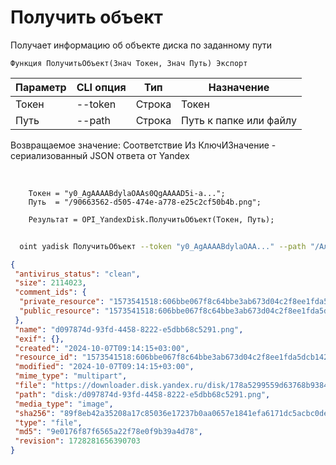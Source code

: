 ﻿---
sidebar_position: 3
---

# Получить объект
 Получает информацию об объекте диска по заданному пути



`Функция ПолучитьОбъект(Знач Токен, Знач Путь) Экспорт`

  | Параметр | CLI опция | Тип | Назначение |
  |-|-|-|-|
  | Токен | --token | Строка | Токен |
  | Путь | --path | Строка | Путь к папке или файлу |

  
  Возвращаемое значение:   Соответствие Из КлючИЗначение - сериализованный JSON ответа от Yandex

<br/>




```bsl title="Пример кода"
    Токен = "y0_AgAAAABdylaOAAs0QgAAAAD5i-a...";
    Путь  = "/90663562-d505-474e-a778-e25c2cf50b4b.png";

    Результат = OPI_YandexDisk.ПолучитьОбъект(Токен, Путь);
```



```sh title="Пример команды CLI"
    
  oint yadisk ПолучитьОбъект --token "y0_AgAAAABdylaOAA..." --path "/Альпака.png"

```

```json title="Результат"
{
 "antivirus_status": "clean",
 "size": 2114023,
 "comment_ids": {
  "private_resource": "1573541518:606bbe067f8c64bbe3ab673d04c2f8ee1fda5dcb142122489d33e84d81a1a1d3",
  "public_resource": "1573541518:606bbe067f8c64bbe3ab673d04c2f8ee1fda5dcb142122489d33e84d81a1a1d3"
 },
 "name": "d097874d-93fd-4458-8222-e5dbb68c5291.png",
 "exif": {},
 "created": "2024-10-07T09:14:15+03:00",
 "resource_id": "1573541518:606bbe067f8c64bbe3ab673d04c2f8ee1fda5dcb142122489d33e84d81a1a1d3",
 "modified": "2024-10-07T09:14:15+03:00",
 "mime_type": "multipart",
 "file": "https://downloader.disk.yandex.ru/disk/178a5299559d63768b938410484862c3e2cbb6d5e8c0bff6804c445b9a766d3a/6703b47a/gwThwhLBKYvLhQCNnqAHihVVz7ErQebVldoswZNJ8EZu6ft-neADkw8Jwv-02j2HwzPltvEmOSYv32VMUJrffg%3D%3D?uid=1573541518&filename=d097874d-93fd-4458-8222-e5dbb68c5291.png&disposition=attachment&hash=&limit=0&content_type=multipart&owner_uid=1573541518&fsize=2114023&hid=03d7263840468e281bd0b238a26e7d0d&media_type=image&tknv=v2&etag=9e0176f87f6565a22f78e0f9b39a4d78",
 "path": "disk:/d097874d-93fd-4458-8222-e5dbb68c5291.png",
 "media_type": "image",
 "sha256": "89f8eb42a35208a17c85036e17237b0aa0657e1841efa6171dc5acbc0dea9e18",
 "type": "file",
 "md5": "9e0176f87f6565a22f78e0f9b39a4d78",
 "revision": 1728281656390703
}
```
